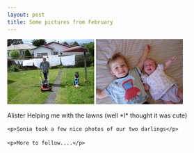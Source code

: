 ```yaml
---
layout: post
title: Some pictures from February
---
```

<div class="media">
  <img src="/images/content/img000.jpeg" alt="photo" class="floatleft" />
  <img src="/images/content/DSC00134.jpg" alt="photo" class="floatleft" />

  <div class="media-body">
    <p>Alister Helping me with the lawns (well *I* thought it was cute)</p>

    <p>Sonia took a few nice photos of our two darlings</p>

    <p>More to follow....</p>
  </div>
</div>
